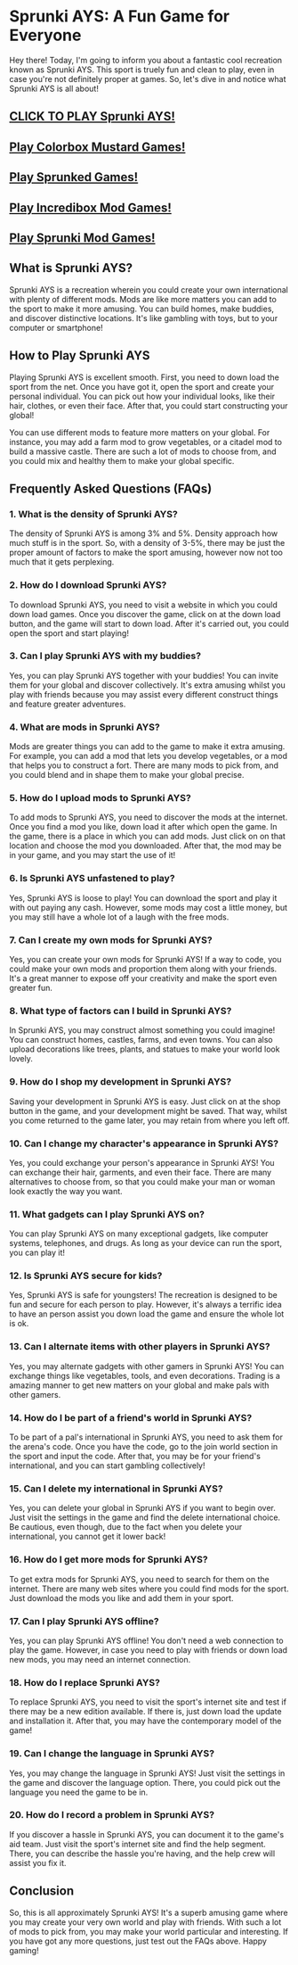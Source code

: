# Sprunki AYS: A Fun Game for Everyone

Hey there! Today, I'm going to inform you about a fantastic cool recreation known as Sprunki AYS. This sport is truely fun and clean to play, even in case you're not definitely proper at games. So, let's dive in and notice what Sprunki AYS is all about!


## [CLICK TO PLAY Sprunki AYS!](https://incrediboxsprunki.online/sprunki/sprunki-ays)

## [Play Colorbox Mustard Games!](https://colorboxmustard.online/)

## [Play Sprunked Games!](https://sprunkedgame.online/)

## [Play Incredibox Mod Games!](https://incrediboxsprunki.online/category/incredibox)

## [Play Sprunki Mod Games!](https://incrediboxsprunki.online/category/sprunki)



## What is Sprunki AYS?

Sprunki AYS is a recreation wherein you could create your own international with plenty of different mods. Mods are like more matters you can add to the sport to make it more amusing. You can build homes, make buddies, and discover distinctive locations. It's like gambling with toys, but to your computer or smartphone!

## How to Play Sprunki AYS

Playing Sprunki AYS is excellent smooth. First, you need to down load the sport from the net. Once you have got it, open the sport and create your personal individual. You can pick out how your individual looks, like their hair, clothes, or even their face. After that, you could start constructing your global!

You can use different mods to feature more matters on your global. For instance, you may add a farm mod to grow vegetables, or a citadel mod to build a massive castle. There are such a lot of mods to choose from, and you could mix and healthy them to make your global specific.

## Frequently Asked Questions (FAQs)

### 1. What is the density of Sprunki AYS?

The density of Sprunki AYS is among 3% and 5%. Density approach how much stuff is in the sport. So, with a density of 3-5%, there may be just the proper amount of factors to make the sport amusing, however now not too much that it gets perplexing.

### 2. How do I download Sprunki AYS?

To download Sprunki AYS, you need to visit a website in which you could down load games. Once you discover the game, click on at the down load button, and the game will start to down load. After it's carried out, you could open the sport and start playing!

### 3. Can I play Sprunki AYS with my buddies?

Yes, you can play Sprunki AYS together with your buddies! You can invite them for your global and discover collectively. It's extra amusing whilst you play with friends because you may assist every different construct things and feature greater adventures.

### 4. What are mods in Sprunki AYS?

Mods are greater things you can add to the game to make it extra amusing. For example, you can add a mod that lets you develop vegetables, or a mod that helps you to construct a fort. There are many mods to pick from, and you could blend and in shape them to make your global precise.

### 5. How do I upload mods to Sprunki AYS?

To add mods to Sprunki AYS, you need to discover the mods at the internet. Once you find a mod you like, down load it after which open the game. In the game, there is a place in which you can add mods. Just click on on that location and choose the mod you downloaded. After that, the mod may be in your game, and you may start the use of it!

### 6. Is Sprunki AYS unfastened to play?

Yes, Sprunki AYS is loose to play! You can download the sport and play it with out paying any cash. However, some mods may cost a little money, but you may still have a whole lot of a laugh with the free mods.

### 7. Can I create my own mods for Sprunki AYS?

Yes, you can create your own mods for Sprunki AYS! If  a way to code, you could make your own mods and proportion them along with your friends. It's a great manner to expose off your creativity and make the sport even greater fun.

### 8. What type of factors can I build in Sprunki AYS?

In Sprunki AYS, you may construct almost something you could imagine! You can construct homes, castles, farms, and even towns. You can also upload decorations like trees, plants, and statues to make your world look lovely.

### 9. How do I shop my development in Sprunki AYS?

Saving your development in Sprunki AYS is easy. Just click on at the shop button in the game, and your development might be saved. That way, whilst you come returned to the game later, you may retain from where you left off.

### 10. Can I change my character's appearance in Sprunki AYS?

Yes, you could exchange your person's appearance in Sprunki AYS! You can exchange their hair, garments, and even their face. There are many alternatives to choose from, so that you could make your man or woman look exactly the way you want.

### 11. What gadgets can I play Sprunki AYS on?

You can play Sprunki AYS on many exceptional gadgets, like computer systems, telephones, and drugs. As long as your device can run the sport, you can play it!

### 12. Is Sprunki AYS secure for kids?

Yes, Sprunki AYS is safe for youngsters! The recreation is designed to be fun and secure for each person to play. However, it's always a terrific idea to have an person assist you down load the game and ensure the whole lot is ok.

### 13. Can I alternate items with other players in Sprunki AYS?

Yes, you may alternate gadgets with other gamers in Sprunki AYS! You can exchange things like vegetables, tools, and even decorations. Trading is a amazing manner to get new matters on your global and make pals with other gamers.

### 14. How do I be part of a friend's world in Sprunki AYS?

To be part of a pal's international in Sprunki AYS, you need to ask them for the arena's code. Once you have the code, go to the join world section in the sport and input the code. After that, you may be for your friend's international, and you can start gambling collectively!

### 15. Can I delete my international in Sprunki AYS?

Yes, you can delete your global in Sprunki AYS if you want to begin over. Just visit the settings in the game and find the delete international choice. Be cautious, even though, due to the fact when you delete your international, you cannot get it lower back!

### 16. How do I get more mods for Sprunki AYS?

To get extra mods for Sprunki AYS, you need to search for them on the internet. There are many web sites where you could find mods for the sport. Just download the mods you like and add them in your sport.

### 17. Can I play Sprunki AYS offline?

Yes, you can play Sprunki AYS offline! You don't need a web connection to play the game. However, in case you need to play with friends or down load new mods, you may need an internet connection.

### 18. How do I replace Sprunki AYS?

To replace Sprunki AYS, you need to visit the sport's internet site and test if there may be a new edition available. If there is, just down load the update and installation it. After that, you may have the contemporary model of the game!

### 19. Can I change the language in Sprunki AYS?

Yes, you may change the language in Sprunki AYS! Just visit the settings in the game and discover the language option. There, you could pick out the language you need the game to be in.

### 20. How do I record a problem in Sprunki AYS?

If you discover a hassle in Sprunki AYS, you can document it to the game's aid team. Just visit the sport's internet site and find the help segment. There, you can describe the hassle you're having, and the help crew will assist you fix it.

## Conclusion

So, this is all approximately Sprunki AYS! It's a superb amusing game where you may create your very own world and play with friends. With such a lot of mods to pick from, you may make your world particular and interesting. If you have got any more questions, just test out the FAQs above. Happy gaming!

